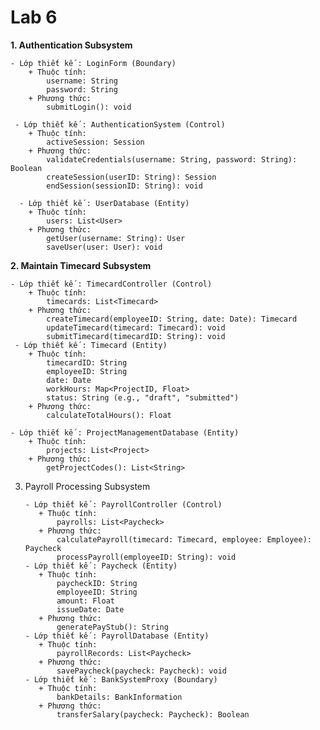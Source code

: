 # Lab 6
__1. Authentication Subsystem__

    - Lớp thiết kế : LoginForm (Boundary)
        + Thuộc tính:
            username: String
            password: String
        + Phương thức:
            submitLogin(): void
          
     - Lớp thiết kế : AuthenticationSystem (Control)
        + Thuộc tính:
            activeSession: Session
        + Phương thức:
            validateCredentials(username: String, password: String): Boolean
            createSession(userID: String): Session
            endSession(sessionID: String): void
            
      - Lớp thiết kế : UserDatabase (Entity)
        + Thuộc tính:
            users: List<User>
        + Phương thức:
            getUser(username: String): User
            saveUser(user: User): void
            
__2. Maintain Timecard Subsystem__

    - Lớp thiết kế : TimecardController (Control)
        + Thuộc tính:
            timecards: List<Timecard>
        + Phương thức:
            createTimecard(employeeID: String, date: Date): Timecard
            updateTimecard(timecard: Timecard): void
            submitTimecard(timecardID: String): void
     - Lớp thiết kế : Timecard (Entity)
        + Thuộc tính:
            timecardID: String
            employeeID: String
            date: Date
            workHours: Map<ProjectID, Float>
            status: String (e.g., "draft", "submitted")
        + Phương thức:
            calculateTotalHours(): Float
            
    - Lớp thiết kế : ProjectManagementDatabase (Entity)
        + Thuộc tính:
            projects: List<Project>
        + Phương thức:
            getProjectCodes(): List<String>
            
3. Payroll Processing Subsystem
   
       - Lớp thiết kế : PayrollController (Control)
          + Thuộc tính:
              payrolls: List<Paycheck>
          + Phương thức:
              calculatePayroll(timecard: Timecard, employee: Employee): Paycheck
              processPayroll(employeeID: String): void
       - Lớp thiết kế : Paycheck (Entity)       
          + Thuộc tính:
              paycheckID: String
              employeeID: String
              amount: Float
              issueDate: Date
          + Phương thức:
              generatePayStub(): String
       - Lớp thiết kế : PayrollDatabase (Entity)
          + Thuộc tính:
              payrollRecords: List<Paycheck>
          + Phương thức:
              savePaycheck(paycheck: Paycheck): void
       - Lớp thiết kế : BankSystemProxy (Boundary)
          + Thuộc tính:
              bankDetails: BankInformation
          + Phương thức:
              transferSalary(paycheck: Paycheck): Boolean
